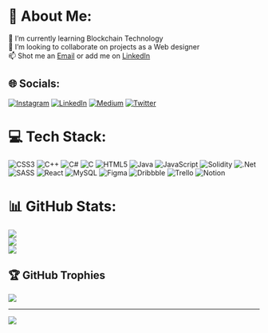 # 💫 About Me:
🌱 I’m currently learning Blockchain Technology<br>👯 I’m looking to collaborate on projects as a Web designer<br>📫 Shot me an [Email](rhiati.asmae1@gmail.com) or add me on [LinkedIn]([LinkedIn](https://www.linkedin.com/in/asmaerhiati/))<br>


## 🌐 Socials:
[![Instagram](https://img.shields.io/badge/Instagram-%23E4405F.svg?logo=Instagram&logoColor=white)](https://instagram.com/https://www.instagram.com/asmaae_rh/) [![LinkedIn](https://img.shields.io/badge/LinkedIn-%230077B5.svg?logo=linkedin&logoColor=white)](https://linkedin.com/in/https://www.linkedin.com/in/asmaerhiati/) [![Medium](https://img.shields.io/badge/Medium-12100E?logo=medium&logoColor=white)](https://medium.com/@https://medium.com/@rhiati.asmae1) [![Twitter](https://img.shields.io/badge/Twitter-%231DA1F2.svg?logo=Twitter&logoColor=white)](https://twitter.com/https://twitter.com/RhiatiAsmae) 

# 💻 Tech Stack:
![CSS3](https://img.shields.io/badge/css3-%231572B6.svg?style=flat&logo=css3&logoColor=white) ![C++](https://img.shields.io/badge/c++-%2300599C.svg?style=flat&logo=c%2B%2B&logoColor=white) ![C#](https://img.shields.io/badge/c%23-%23239120.svg?style=flat&logo=c-sharp&logoColor=white) ![C](https://img.shields.io/badge/c-%2300599C.svg?style=flat&logo=c&logoColor=white) ![HTML5](https://img.shields.io/badge/html5-%23E34F26.svg?style=flat&logo=html5&logoColor=white) ![Java](https://img.shields.io/badge/java-%23ED8B00.svg?style=flat&logo=java&logoColor=white) ![JavaScript](https://img.shields.io/badge/javascript-%23323330.svg?style=flat&logo=javascript&logoColor=%23F7DF1E) ![Solidity](https://img.shields.io/badge/Solidity-%23363636.svg?style=flat&logo=solidity&logoColor=white) ![.Net](https://img.shields.io/badge/.NET-5C2D91?style=flat&logo=.net&logoColor=white) ![SASS](https://img.shields.io/badge/SASS-hotpink.svg?style=flat&logo=SASS&logoColor=white) ![React](https://img.shields.io/badge/react-%2320232a.svg?style=flat&logo=react&logoColor=%2361DAFB) ![MySQL](https://img.shields.io/badge/mysql-%2300f.svg?style=flat&logo=mysql&logoColor=white) 	![Figma](https://img.shields.io/badge/figma-%23F24E1E.svg?style=flat&logo=figma&logoColor=white) ![Dribbble](https://img.shields.io/badge/Dribbble-EA4C89?style=flat&logo=dribbble&logoColor=white) ![Trello](https://img.shields.io/badge/Trello-%23026AA7.svg?style=flat&logo=Trello&logoColor=white) ![Notion](https://img.shields.io/badge/Notion-%23000000.svg?style=flat&logo=notion&logoColor=white)
# 📊 GitHub Stats:
![](https://github-readme-stats.vercel.app/api?username=asmaerhiati&theme=calm&hide_border=false&include_all_commits=false&count_private=false)<br/>
![](https://github-readme-streak-stats.herokuapp.com/?user=asmaerhiati&theme=calm&hide_border=false)<br/>
![](https://github-readme-stats.vercel.app/api/top-langs/?username=asmaerhiati&theme=calm&hide_border=false&include_all_commits=false&count_private=false&layout=compact)

## 🏆 GitHub Trophies
![](https://github-profile-trophy.vercel.app/?username=asmaerhiati&theme=radical&no-frame=false&no-bg=false&margin-w=4)

---
[![](https://visitcount.itsvg.in/api?id=asmaerhiati&icon=0&color=0)](https://visitcount.itsvg.in)

<!-- Proudly created with GPRM ( https://gprm.itsvg.in ) -->
